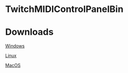 # TwitchMIDIControlPanelBin

# Downloads
[Windows](https://github.com/rafaelpernil2/TwitchMIDIControlPanelBin/releases/download/v1.0.0/TwitchMIDIControlPanel.exe)

[Linux](https://github.com/rafaelpernil2/TwitchMIDIControlPanelBin/releases/download/v1.0.0/TwitchMIDIControlPanel.AppImage)

[MacOS](https://github.com/rafaelpernil2/TwitchMIDIControlPanelBin/releases/latest/download/TwitchMIDIControlPanel.dmg)
